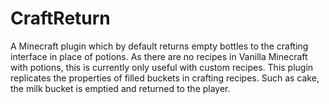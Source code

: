 # CraftReturn
A Minecraft plugin which by default returns empty bottles to the crafting interface in place of potions. As there are no recipes in Vanilla Minecraft with potions, this is currently only useful with custom recipes.
This plugin replicates the properties of filled buckets in crafting recipes. Such as cake, the milk bucket is emptied and returned to the player.
